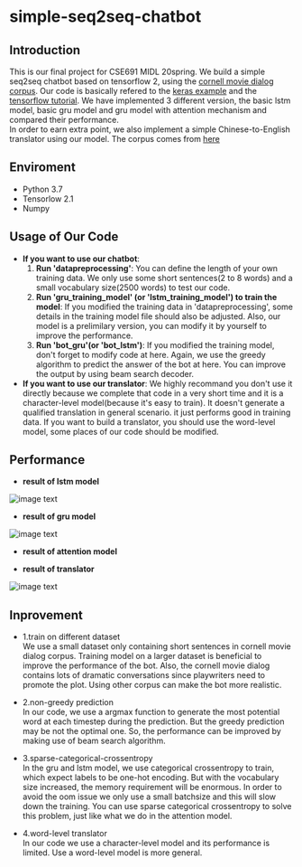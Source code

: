 # simple-seq2seq-chatbot
**Introduction**
---
This is our final project for CSE691 MIDL 20spring. We build a simple seq2seq chatbot based on tensorflow 2, using the [cornell movie dialog corpus](https://www.cs.cornell.edu/~cristian/Cornell_Movie-Dialogs_Corpus.html). Our code is basically refered to the [keras example](https://blog.keras.io/a-ten-minute-introduction-to-sequence-to-sequence-learning-in-keras.html) and the [tensorflow tutorial](https://www.tensorflow.org/tutorials/text/nmt_with_attention). We have implemented 3 different version, the basic lstm model, basic gru model and gru model with attention mechanism and compared their performance.   
In order to earn extra point, we also implement a simple Chinese-to-English translator using our model. The corpus comes from [here](https://github.com/pjgao/seq2seq_keras) 

**Enviroment**
---
-  Python 3.7
-  Tensorlow 2.1
-  Numpy

**Usage of Our Code**
---
-  **If you want to use our chatbot**:   
    1. **Run 'datapreprocessing'**: You can define the length of your own training data. We only use some short sentences(2 to 8 words) and a small vocabulary size(2500 words) to test our code.  
    2. **Run 'gru_training_model' (or 'lstm_training_model') to train the model**: If you modified the training data in 'datapreprocessing', some details in the training model file should also be adjusted. Also, our model is a prelimilary version, you can modify it by yourself to improve the performance. 
    3. **Run 'bot_gru'(or 'bot_lstm')**: If you modified the training model, don't forget to modify code at here. Again, we use the greedy algorithm to predict the answer of the bot at here. You can improve the output by using beam search decoder.
-  **If you want to use our translator**: We highly recommand you don't use it directly because we complete that code in a very short time and it is a character-level model(because it's easy to train). It doesn't generate a qualified translation in general scenario. it just performs good in training data. If you want to build a translator, you should use the word-level model, some places of our code should be modified.  

**Performance**
---
-  **result of lstm model**   

![image text](https://github.com/milinzhang/simple-seq2seq-chatbot/blob/master/image/bot_lstm.png)  

-  **result of gru model**  

![image text](https://github.com/milinzhang/simple-seq2seq-chatbot/blob/master/image/bot_gru.png)

-  **result of attention model**  


-  **result of translator**

![image text](https://github.com/milinzhang/simple-seq2seq-chatbot/blob/master/image/translator.png)  

**Inprovement**
---
-  1.train on different dataset  
    We use a small dataset only containing short sentences in cornell movie dialog corpus. Training model on a larger dataset is beneficial to improve the performance of the bot. Also, the cornell movie dialog contains lots of dramatic conversations since playwriters need to promote the plot. Using other corpus can make the bot more realistic.  

-  2.non-greedy prediction  
    In our code, we use a argmax function to generate the most potential word at each timestep during the prediction. But the greedy prediction may be not the optimal one. So, the performance can be improved by making use of beam search algorithm.  
    
-  3.sparse-categorical-crossentropy  
    In the gru and lstm model, we use categorical crossentropy to train, which expect labels to be one-hot encoding. But with the vocabulary size increased, the memory requirement will be enormous. In order to avoid the oom issue we only use a small batchsize and this will slow down the training. You can use sparse categorical crossentropy to solve this problem, just like what we do in the attention model.

-  4.word-level translator  
    In our code we use a character-level model and its performance is limited. Use a word-level model is more general.
